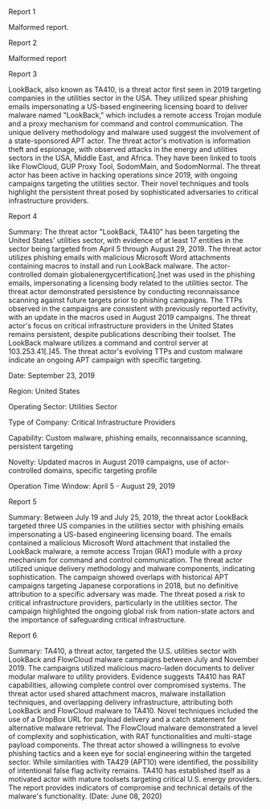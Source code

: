 
Report 1

Malformed report.





Report 2

Malformed report





Report 3

LookBack, also known as TA410, is a threat actor first seen in 2019 targeting companies in the utilities sector in the USA. They utilized spear phishing emails impersonating a US-based engineering licensing board to deliver malware named "LookBack," which includes a remote access Trojan module and a proxy mechanism for command and control communication. The unique delivery methodology and malware used suggest the involvement of a state-sponsored APT actor. The threat actor's motivation is information theft and espionage, with observed attacks in the energy and utilities sectors in the USA, Middle East, and Africa. They have been linked to tools like FlowCloud, GUP Proxy Tool, SodomMain, and SodomNormal. The threat actor has been active in hacking operations since 2019, with ongoing campaigns targeting the utilities sector. Their novel techniques and tools highlight the persistent threat posed by sophisticated adversaries to critical infrastructure providers.





Report 4

Summary:
The threat actor "LookBack, TA410" has been targeting the United States' utilities sector, with evidence of at least 17 entities in the sector being targeted from April 5 through August 29, 2019. The threat actor utilizes phishing emails with malicious Microsoft Word attachments containing macros to install and run LookBack malware. The actor-controlled domain globalenergycertification[.]net was used in the phishing emails, impersonating a licensing body related to the utilities sector. The threat actor demonstrated persistence by conducting reconnaissance scanning against future targets prior to phishing campaigns. The TTPs observed in the campaigns are consistent with previously reported activity, with an update in the macros used in August 2019 campaigns. The threat actor's focus on critical infrastructure providers in the United States remains persistent, despite publications describing their toolset. The LookBack malware utilizes a command and control server at 103.253.41[.]45. The threat actor's evolving TTPs and custom malware indicate an ongoing APT campaign with specific targeting. 

Date: September 23, 2019

Region: United States

Operating Sector: Utilities Sector

Type of Company: Critical Infrastructure Providers

Capability: Custom malware, phishing emails, reconnaissance scanning, persistent targeting

Novelty: Updated macros in August 2019 campaigns, use of actor-controlled domains, specific targeting profile

Operation Time Window: April 5 - August 29, 2019





Report 5

Summary:
Between July 19 and July 25, 2019, the threat actor LookBack targeted three US companies in the utilities sector with phishing emails impersonating a US-based engineering licensing board. The emails contained a malicious Microsoft Word attachment that installed the LookBack malware, a remote access Trojan (RAT) module with a proxy mechanism for command and control communication. The threat actor utilized unique delivery methodology and malware components, indicating sophistication. The campaign showed overlaps with historical APT campaigns targeting Japanese corporations in 2018, but no definitive attribution to a specific adversary was made. The threat posed a risk to critical infrastructure providers, particularly in the utilities sector. The campaign highlighted the ongoing global risk from nation-state actors and the importance of safeguarding critical infrastructure.





Report 6

Summary:
TA410, a threat actor, targeted the U.S. utilities sector with LookBack and FlowCloud malware campaigns between July and November 2019. The campaigns utilized malicious macro-laden documents to deliver modular malware to utility providers. Evidence suggests TA410 has RAT capabilities, allowing complete control over compromised systems. The threat actor used shared attachment macros, malware installation techniques, and overlapping delivery infrastructure, attributing both LookBack and FlowCloud malware to TA410. Novel techniques included the use of a DropBox URL for payload delivery and a catch statement for alternative malware retrieval. The FlowCloud malware demonstrated a level of complexity and sophistication, with RAT functionalities and multi-stage payload components. The threat actor showed a willingness to evolve phishing tactics and a keen eye for social engineering within the targeted sector. While similarities with TA429 (APT10) were identified, the possibility of intentional false flag activity remains. TA410 has established itself as a motivated actor with mature toolsets targeting critical U.S. energy providers. The report provides indicators of compromise and technical details of the malware's functionality. (Date: June 08, 2020)


